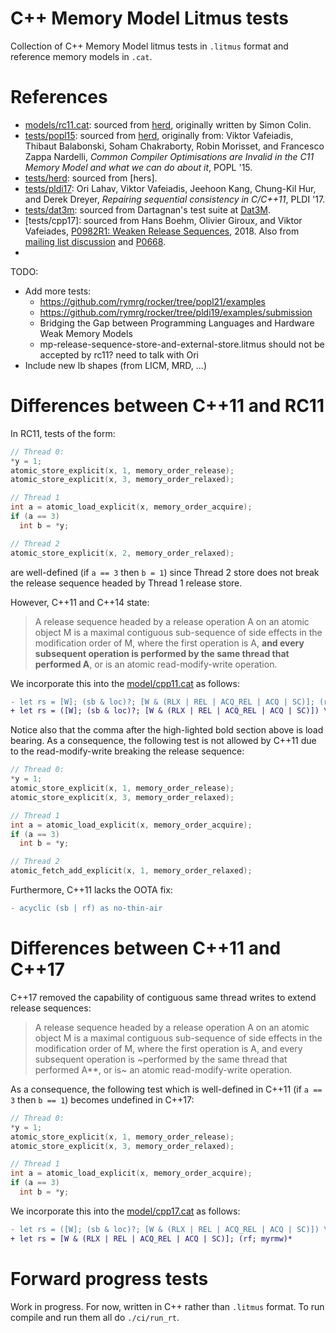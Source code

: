 C++ Memory Model Litmus tests
============================

Collection of C++ Memory Model litmus tests in `.litmus` format and reference memory models in `.cat`.

# References

- [models/rc11.cat](./models/rc11.cat): sourced from [herd], originally written by Simon Colin.
- [tests/popl15](./tests/popl15): sourced from [herd], originally from: Viktor Vafeiadis, Thibaut Balabonski, Soham Chakraborty, Robin Morisset, and Francesco Zappa Nardelli, _Common Compiler Optimisations are Invalid in the C11 Memory Model and what we can do about it_, POPL '15.
- [tests/herd](./tests/herd): sourced from [hers].
- [tests/pldi17](./tests/pld17): Ori Lahav, Viktor Vafeiadis, Jeehoon Kang, Chung-Kil Hur, and Derek Dreyer, _Repairing sequential consistency in C/C++11_, PLDI '17.
- [tests/dat3m](./tests/dat3m): sourced from Dartagnan's test suite at [Dat3M](https://github.com/hernanponcedeleon/Dat3M).
- [tests/cpp17]: sourced from Hans Boehm, Olivier Giroux, and Viktor Vafeiades, [P0982R1: Weaken Release Sequences](https://www.open-std.org/jtc1/sc22/wg21/docs/papers/2018/p0982r1.html), 2018. Also from [mailing list discussion](https://lists.isocpp.org/parallel/2018/03/1643.php) and [P0668](http://wg21.link/p0668).
- [tests/paul_oota]: https://github.com/paulmckrcu/oota/tree/master/litmus

[herd]: https://github.com/herd/herdtools7

TODO:
- Add more tests:
  - https://github.com/rymrg/rocker/tree/popl21/examples
  - https://github.com/rymrg/rocker/tree/pldi19/examples/submission
  - Bridging the Gap between Programming Languages and Hardware Weak Memory Models
  - mp-release-sequence-store-and-external-store.litmus should not be accepted by rc11? need to talk with Ori
- Include new lb shapes (from LICM, MRD, ...)


# Differences between C++11 and RC11

In RC11, tests of the form:

```cpp
// Thread 0:
*y = 1;
atomic_store_explicit(x, 1, memory_order_release);
atomic_store_explicit(x, 3, memory_order_relaxed);

// Thread 1
int a = atomic_load_explicit(x, memory_order_acquire);
if (a == 3)
  int b = *y;

// Thread 2
atomic_store_explicit(x, 2, memory_order_relaxed);
```

are well-defined (if `a == 3` then `b = 1`) since Thread 2 store does not break the release sequence headed by Thread 1 release store.

However, C++11 and C++14 state:

> A release sequence headed by a release operation A on an atomic object M is a maximal contiguous sub-sequence of side effects in the modification order of M, where the first operation is A, **and every subsequent operation is performed by the same thread that performed A**, or is an atomic read-modify-write operation.

We incorporate this into the [model/cpp11.cat](./model/cpp11.cat) as follows:

```diff
- let rs = [W]; (sb & loc)?; [W & (RLX | REL | ACQ_REL | ACQ | SC)]; (rf; myrmw)*
+ let rs = ([W]; (sb & loc)?; [W & (RLX | REL | ACQ_REL | ACQ | SC)]) \ (coe; coe); (rf; myrmw)*
```

Notice also that the comma after the high-lighted bold section above is load bearing.
As a consequence, the following test is not allowed by C++11 due to the read-modify-write breaking the release sequence:

```cpp
// Thread 0:
*y = 1;
atomic_store_explicit(x, 1, memory_order_release);
atomic_store_explicit(x, 3, memory_order_relaxed);

// Thread 1
int a = atomic_load_explicit(x, memory_order_acquire);
if (a == 3)
  int b = *y;

// Thread 2
atomic_fetch_add_explicit(x, 1, memory_order_relaxed);
```

Furthermore, C++11 lacks the OOTA fix:

```diff
- acyclic (sb | rf) as no-thin-air
```

# Differences between C++11 and C++17

C++17 removed the capability of contiguous same thread writes to extend release sequences:

> A release sequence headed by a release operation A on an atomic object M is a maximal contiguous sub-sequence of side effects in the modification order of M, where the first operation is A, and every subsequent operation is ~performed by the same thread that performed A**, or is~ an atomic read-modify-write operation.

As a consequence, the following test which is well-defined in C++11 (if `a == 3` then `b == 1`) becomes undefined in C++17:

```cpp
// Thread 0:
*y = 1;
atomic_store_explicit(x, 1, memory_order_release);
atomic_store_explicit(x, 3, memory_order_relaxed);

// Thread 1
int a = atomic_load_explicit(x, memory_order_acquire);
if (a == 3)
  int b = *y;
```

We incorporate this into the [model/cpp17.cat](./model/cpp17.cat) as follows:

```diff
- let rs = ([W]; (sb & loc)?; [W & (RLX | REL | ACQ_REL | ACQ | SC)]) \ (coe; coe); (rf; myrmw)*
+ let rs = [W & (RLX | REL | ACQ_REL | ACQ | SC)]; (rf; myrmw)*
```

# Forward progress tests

Work in progress. For now, written in C++ rather than `.litmus` format.
To run compile and run them all do `./ci/run_rt`.
